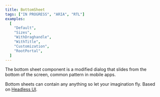 ```yaml
---
title: BottomSheet
tags: ["IN PROGRESS", "ARIA", "RTL"]
examples:
  [
    "Default",
    "Sizes",
    "WithDraghandle",
    "WithTitle",
    "Customization",
    "RootPortal",
  ]
---
```


The bottom sheet component is a modified dialog that slides from the bottom of the screen, common pattern in mobile apps.

Bottom sheets can contain any anything so let your imagination fly.
Based on [Headless UI](https://headlessui.com/).
